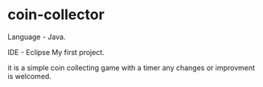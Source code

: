 # coin-collector
Language - Java.






IDE - Eclipse
My first project.






it is a simple coin collecting game with a timer
any changes or improvment is welcomed.
